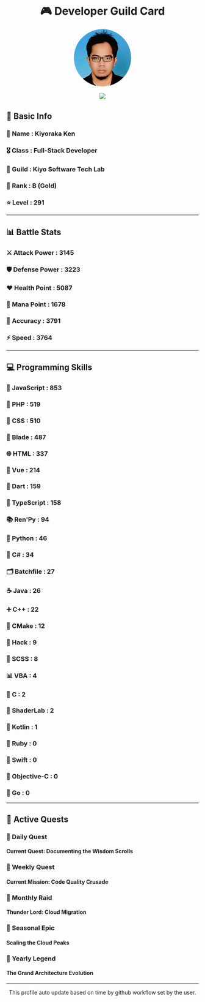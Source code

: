 <div align="center">

# 🎮 Developer Guild Card

<!-- Replace with your profile image -->
<img src="./assets/profile.png" width="150" height="150" style="border-radius: 50%"/>

![](https://komarev.com/ghpvc/?username=Kiyoraka&style=flat)
</div>

##  📌 Basic Info
### 👤 Name : Kiyoraka Ken
### 🎖️ Class : Full-Stack Developer
### 🎪 Guild : Kiyo Software Tech Lab 
### 🥇 Rank : B (Gold)
### ⭐ Level : 291

---
## 📊 Battle Stats

### ⚔️ Attack Power  : 3145 
### 🛡️ Defense Power : 3223 
### ❤️ Health Point  : 5087 
### 🔮 Mana Point    : 1678 
### 🎯 Accuracy      : 3791 
### ⚡ Speed         : 3764

---
## 💻 Programming Skills

### 📜 JavaScript : 853
### 🐘 PHP : 519
### 🎨 CSS : 510
### 🧷 Blade : 487
### 🌐 HTML : 337
### 💚 Vue : 214
### 🎯 Dart : 159
### 🔷 TypeScript : 158
### 📚 Ren'Py : 94
### 🐍 Python : 46
### 🎯 C# : 34
### 🗂️ Batchfile : 27
### ☕ Java : 26
### ➕ C++ : 22
### 🧱 CMake : 12
### 🧬 Hack : 9
### 🎨 SCSS : 8
### 📊 VBA : 4
### 🎯 C : 2
### 📄 ShaderLab : 2
### 🔰 Kotlin : 1
### 💎 Ruby : 0
### 📱 Swift : 0
### 🍎 Objective-C : 0
### 🐹 Go : 0

---
## 📜 Active Quests

### 🌅 Daily Quest

#### Current Quest: Documenting the Wisdom Scrolls

### 📅 Weekly Quest
#### Current Mission: Code Quality Crusade

### 🌙 Monthly Raid
#### Thunder Lord: Cloud Migration

### 🌠 Seasonal Epic
#### Scaling the Cloud Peaks

### 👑 Yearly Legend
#### The Grand Architecture Evolution

---
<div align="center">
  This profile auto update based on time by github workflow set by the user.
</div>